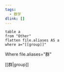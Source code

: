 ```yaml
---
tags:
  - 数学
dlink: []
---
```

```dataview
table a
from "Other"
flatten file.aliases AS a
where a="[[group]]"
```

Where file.aliases="群"


[[群|group]]

